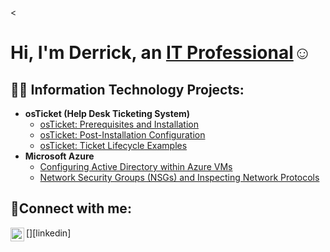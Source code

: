 <<h1>Hi, I'm Derrick, an <a href="https://linkedin.com/in/Josh">IT Professional</a>☺</h1>

<h2>👨‍💻 Information Technology Projects:</h2>

- <b>osTicket (Help Desk Ticketing System)</b>
  - [osTicket: Prerequisites and Installation](https://github.com/derrickj523/osticket-prereqs)
  - [osTicket: Post-Installation Configuration](https://github.com/derrickj523/-post-install-config)
  - [osTicket: Ticket Lifecycle Examples](https://github.com/derrickj523osticket-ticket-lifecycle/)
- <b>Microsoft Azure</b>
  - [Configuring Active Directory within Azure VMs](https://github.com/derrickj523/configure-ad)
  - [Network Security Groups (NSGs) and Inspecting Network Protocols](https://github.com/derrickj523/azure-network-protocols)

<h2>🤳Connect with me:</h2>
[<img align="left" alt="Josh | LinkedIn" width="22px" src="https://cdn.jsdelivr.net/npm/simple-icons@v3/icons/linkedin.svg" />][linkedin]
